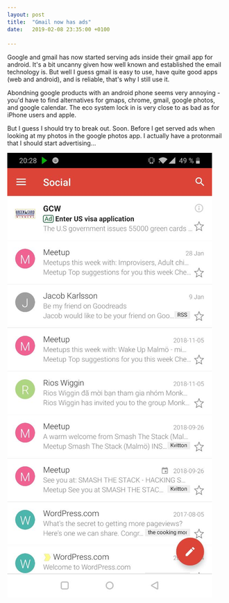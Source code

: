 ```yaml
---
layout: post
title:  "Gmail now has ads"
date:   2019-02-08 23:35:00 +0100

---
```


Google and gmail has now started serving ads inside their gmail app for android. It's a bit uncanny given how well known and established the email technology is. But well I guess gmail is easy to use, have quite good apps (web and android), and is reliable, that's why I still use it. 

Abondning google products with an android phone seems very annoying - you'd have to find alternatives for gmaps, chrome, gmail, google photos, and google calendar. The eco system lock in is very close to as bad as for iPhone users and apple.

But I guess I should try to break out. Soon. Before I get served ads when looking at my photos in the google photos app. I actually have a protonmail that I should start advertising...

![ad](/img/2019/20190208_gmailad.jpeg)

